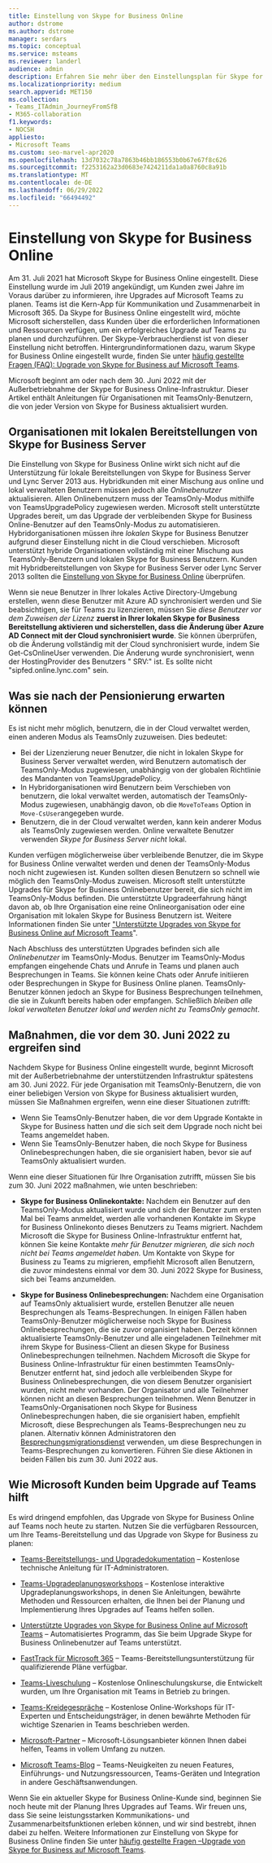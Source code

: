 ```yaml
---
title: Einstellung von Skype for Business Online
author: dstrome
ms.author: dstrome
manager: serdars
ms.topic: conceptual
ms.service: msteams
ms.reviewer: landerl
audience: admin
description: Erfahren Sie mehr über den Einstellungsplan für Skype for Business Online und wie Microsoft Kunden bei der Migration zu Teams hilft.
ms.localizationpriority: medium
search.appverid: MET150
ms.collection:
- Teams_ITAdmin_JourneyFromSfB
- M365-collaboration
f1.keywords:
- NOCSH
appliesto:
- Microsoft Teams
ms.custom: seo-marvel-apr2020
ms.openlocfilehash: 13d7032c78a7863b46bb186553b0b67e67f8c626
ms.sourcegitcommit: f2253162a23d0683e7424211da1a0a8760c8a91b
ms.translationtype: MT
ms.contentlocale: de-DE
ms.lasthandoff: 06/29/2022
ms.locfileid: "66494492"
---
```

# <a name="skype-for-business-online-retirement"></a>Einstellung von Skype for Business Online

Am 31. Juli 2021 hat Microsoft Skype for Business Online eingestellt. Diese Einstellung wurde im Juli 2019 angekündigt, um Kunden zwei Jahre im Voraus darüber zu informieren, ihre Upgrades auf Microsoft Teams zu planen. Teams ist die Kern-App für Kommunikation und Zusammenarbeit in Microsoft 365. Da Skype for Business Online eingestellt wird, möchte Microsoft sicherstellen, dass Kunden über die erforderlichen Informationen und Ressourcen verfügen, um ein erfolgreiches Upgrade auf Teams zu planen und durchzuführen.  Der Skype-Verbraucherdienst ist von dieser Einstellung nicht betroffen. Hintergrundinformationen dazu, warum Skype for Business Online eingestellt wurde, finden Sie unter [häufig gestellte Fragen (FAQ): Upgrade von Skype for Business auf Microsoft Teams](FAQ-journey.yml).

Microsoft beginnt am oder nach dem 30. Juni 2022 mit der Außerbetriebnahme der Skype for Business Online-Infrastruktur. Dieser Artikel enthält Anleitungen für Organisationen mit TeamsOnly-Benutzern, die von jeder Version von Skype for Business aktualisiert wurden.


## <a name="organizations-with-on-premises-deployments-of-skype-for-business-server"></a>Organisationen mit lokalen Bereitstellungen von Skype for Business Server

Die Einstellung von Skype for Business Online wirkt sich nicht auf die Unterstützung für lokale Bereitstellungen von Skype for Business Server und Lync Server 2013 aus. Hybridkunden mit einer Mischung aus online und lokal verwalteten Benutzern müssen jedoch alle *Onlinebenutzer* aktualisieren. Allen Onlinebenutzern muss der TeamsOnly-Modus mithilfe von TeamsUpgradePolicy zugewiesen werden. Microsoft stellt unterstützte Upgrades bereit, um das Upgrade der verbleibenden Skype for Business Online-Benutzer auf den TeamsOnly-Modus zu automatisieren. Hybridorganisationen müssen ihre *lokalen* Skype for Business Benutzer aufgrund dieser Einstellung nicht in die Cloud verschieben. Microsoft unterstützt hybride Organisationen vollständig mit einer Mischung aus TeamsOnly-Benutzern und lokalen Skype for Business Benutzern. Kunden mit Hybridbereitstellungen von Skype for Business Server oder Lync Server 2013 sollten die [Einstellung von Skype for Business Online](/skypeforbusiness/hybrid/plan-hybrid-connectivity#implications-of-the-upcoming-retirement-of-skype-for-business-online) überprüfen.

Wenn sie neue Benutzer in Ihrer lokales Active Directory-Umgebung erstellen, wenn diese Benutzer mit Azure AD synchronisiert werden und Sie beabsichtigen, sie für Teams zu lizenzieren, müssen Sie *diese Benutzer vor dem Zuweisen der Lizenz* **zuerst in Ihrer lokalen Skype for Business Bereitstellung aktivieren und sicherstellen, dass die Änderung über Azure AD Connect mit der Cloud synchronisiert wurde**.  Sie können überprüfen, ob die Änderung vollständig mit der Cloud synchronisiert wurde, indem Sie Get-CsOnlineUser verwenden. Die Änderung wurde synchronisiert, wenn der HostingProvider des Benutzers " SRV:" ist.  Es sollte nicht "sipfed.online.lync.com" sein.   

## <a name="what-to-expect-post-retirement"></a>Was sie nach der Pensionierung erwarten können

Es ist nicht mehr möglich, benutzern, die in der Cloud verwaltet werden, einen anderen Modus als TeamsOnly zuzuweisen. Dies bedeutet:

 - Bei der Lizenzierung neuer Benutzer, die nicht in lokalen Skype for Business Server verwaltet werden, wird Benutzern automatisch der TeamsOnly-Modus zugewiesen, unabhängig von der globalen Richtlinie des Mandanten von TeamsUpgradePolicy.
 - In Hybridorganisationen wird Benutzern beim Verschieben von benutzern, die lokal verwaltet werden, automatisch der TeamsOnly-Modus zugewiesen, unabhängig davon, ob die `MoveToTeams` Option in `Move-CsUser`angegeben wurde.
 - Benutzern, die in der Cloud verwaltet werden, kann kein anderer Modus als TeamsOnly zugewiesen werden. Online verwaltete Benutzer verwenden *Skype for Business Server nicht* lokal.

Kunden verfügen möglicherweise über verbleibende Benutzer, die im Skype for Business Online verwaltet werden und denen der TeamsOnly-Modus noch nicht zugewiesen ist. Kunden sollten diesen Benutzern so schnell wie möglich den TeamsOnly-Modus zuweisen. Microsoft stellt unterstützte Upgrades für Skype for Business Onlinebenutzer bereit, die sich nicht im TeamsOnly-Modus befinden. Die unterstützte Upgradeerfahrung hängt davon ab, ob Ihre Organisation eine reine Onlineorganisation oder eine Organisation mit lokalen Skype for Business Benutzern ist. Weitere Informationen finden Sie unter ["Unterstützte Upgrades von Skype for Business Online auf Microsoft Teams](upgrade-assisted.md)".

Nach Abschluss des unterstützten Upgrades befinden sich alle *Onlinebenutzer* im TeamsOnly-Modus. Benutzer im TeamsOnly-Modus empfangen eingehende Chats und Anrufe in Teams und planen auch Besprechungen in Teams. Sie können keine Chats oder Anrufe initiieren oder Besprechungen in Skype for Business Online planen.  TeamsOnly-Benutzer können jedoch an Skype for Business Besprechungen teilnehmen, die sie in Zukunft bereits haben oder empfangen. Schließlich *bleiben alle lokal verwalteten Benutzer lokal und werden nicht zu TeamsOnly gemacht*.

## <a name="actions-to-take-before-june-30-2022"></a>Maßnahmen, die vor dem 30. Juni 2022 zu ergreifen sind
Nachdem Skype for Business Online eingestellt wurde, beginnt Microsoft mit der Außerbetriebnahme der unterstützenden Infrastruktur spätestens am 30. Juni 2022.  Für jede Organisation mit TeamsOnly-Benutzern, die von einer beliebigen Version von Skype for Business aktualisiert wurden, müssen Sie Maßnahmen ergreifen, wenn eine dieser Situationen zutrifft:

- Wenn Sie TeamsOnly-Benutzer haben, die vor dem Upgrade Kontakte in Skype for Business hatten *und* die sich seit dem Upgrade noch nicht bei Teams angemeldet haben.
- Wenn Sie TeamsOnly-Benutzer haben, die noch Skype for Business Onlinebesprechungen haben, die sie organisiert haben, bevor sie auf TeamsOnly aktualisiert wurden.

Wenn eine dieser Situationen für Ihre Organisation zutrifft, müssen Sie bis zum 30. Juni 2022 maßnahmen, wie unten beschrieben:

 - **Skype for Business Onlinekontakte:** Nachdem ein Benutzer auf den TeamsOnly-Modus aktualisiert wurde und sich der Benutzer zum ersten Mal bei Teams anmeldet, werden alle vorhandenen Kontakte im Skype for Business Onlinekonto dieses Benutzers zu Teams migriert. Nachdem Microsoft die Skype for Business Online-Infrastruktur entfernt hat, können Sie keine Kontakte *mehr für Benutzer migrieren, die sich noch nicht bei Teams angemeldet haben.* Um Kontakte von Skype for Business zu Teams zu migrieren, empfiehlt Microsoft allen Benutzern, die zuvor mindestens einmal vor dem 30. Juni 2022 Skype for Business, sich bei Teams anzumelden.

 - **Skype for Business Onlinebesprechungen:** Nachdem eine Organisation auf TeamsOnly aktualisiert wurde, erstellen Benutzer alle neuen Besprechungen als Teams-Besprechungen. In einigen Fällen haben TeamsOnly-Benutzer möglicherweise noch Skype for Business Onlinebesprechungen, die sie zuvor organisiert haben. Derzeit können aktualisierte TeamsOnly-Benutzer und alle eingeladenen Teilnehmer mit ihrem Skype for Business-Client an diesen Skype for Business Onlinebesprechungen teilnehmen. Nachdem Microsoft die Skype for Business Online-Infrastruktur für einen bestimmten TeamsOnly-Benutzer entfernt hat, sind jedoch alle verbleibenden Skype for Business Onlinebesprechungen, die von diesem Benutzer organisiert wurden, nicht mehr vorhanden. Der Organisator und alle Teilnehmer können nicht an diesen Besprechungen teilnehmen. Wenn Benutzer in TeamsOnly-Organisationen noch Skype for Business Onlinebesprechungen haben, die sie organisiert haben, empfiehlt Microsoft, diese Besprechungen als Teams-Besprechungen neu zu planen. Alternativ können Administratoren den [Besprechungsmigrationsdienst](/skypeforbusiness/audio-conferencing-in-office-365/setting-up-the-meeting-migration-service-mms#trigger-meeting-migration-manually-via-powershell-cmdlet) verwenden, um diese Besprechungen in Teams-Besprechungen zu konvertieren. Führen Sie diese Aktionen in beiden Fällen bis zum 30. Juni 2022 aus.  


## <a name="how-microsoft-is-helping-customers-upgrade-to-teams"></a>Wie Microsoft Kunden beim Upgrade auf Teams hilft

Es wird dringend empfohlen, das Upgrade von Skype for Business Online auf Teams noch heute zu starten. Nutzen Sie die verfügbaren Ressourcen, um Ihre Teams-Bereitstellung und das Upgrade von Skype for Business zu planen:

- [Teams-Bereitstellungs- und Upgradedokumentation](upgrade-start-here.md) – Kostenlose technische Anleitung für IT-Administratoren.

- [Teams-Upgradeplanungsworkshops](./upgrade-workshops-landing-page.yml) – Kostenlose interaktive Upgradeplanungsworkshops, in denen Sie Anleitungen, bewährte Methoden und Ressourcen erhalten, die Ihnen bei der Planung und Implementierung Ihres Upgrades auf Teams helfen sollen.

- [Unterstützte Upgrades von Skype for Business Online auf Microsoft Teams](upgrade-assisted.md) – Automatisiertes Programm, das Sie beim Upgrade Skype for Business Onlinebenutzer auf Teams unterstützt.

- [FastTrack für Microsoft 365](https://www.microsoft.com/fasttrack/microsoft-365) – Teams-Bereitstellungsunterstützung für qualifizierende Pläne verfügbar.

- [Teams-Liveschulung](./instructor-led-training-teams-landing-page.yml) – Kostenlose Onlineschulungskurse, die Entwickelt wurden, um Ihre Organisation mit Teams in Betrieb zu bringen.

- [Teams-Kreidegespräche](./chalk-talks-landing-page.yml) – Kostenlose Online-Workshops für IT-Experten und Entscheidungsträger, in denen bewährte Methoden für wichtige Szenarien in Teams beschrieben werden.

- [Microsoft-Partner](https://www.microsoft.com/solution-providers/home) – Microsoft-Lösungsanbieter können Ihnen dabei helfen, Teams in vollem Umfang zu nutzen.

- [Microsoft Teams-Blog](https://techcommunity.microsoft.com/t5/microsoft-teams-blog/bg-p/MicrosoftTeamsBlog) – Teams-Neuigkeiten zu neuen Features, Einführungs- und Nutzungsressourcen, Teams-Geräten und Integration in andere Geschäftsanwendungen.

Wenn Sie ein aktueller Skype for Business Online-Kunde sind, beginnen Sie noch heute mit der Planung Ihres Upgrades auf Teams. Wir freuen uns, dass Sie seine leistungsstarken Kommunikations- und Zusammenarbeitsfunktionen erleben können, und wir sind bestrebt, ihnen dabei zu helfen.  Weitere Informationen zur Einstellung von Skype for Business Online finden Sie unter [häufig gestellte Fragen –Upgrade von Skype for Business auf Microsoft Teams](FAQ-journey.yml).





